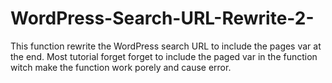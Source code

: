 # WordPress-Search-URL-Rewrite-2-
This function rewrite the WordPress search URL to include the pages var at the end.
Most tutorial forget forget to include the paged var in the function witch make the function work porely and cause error.
